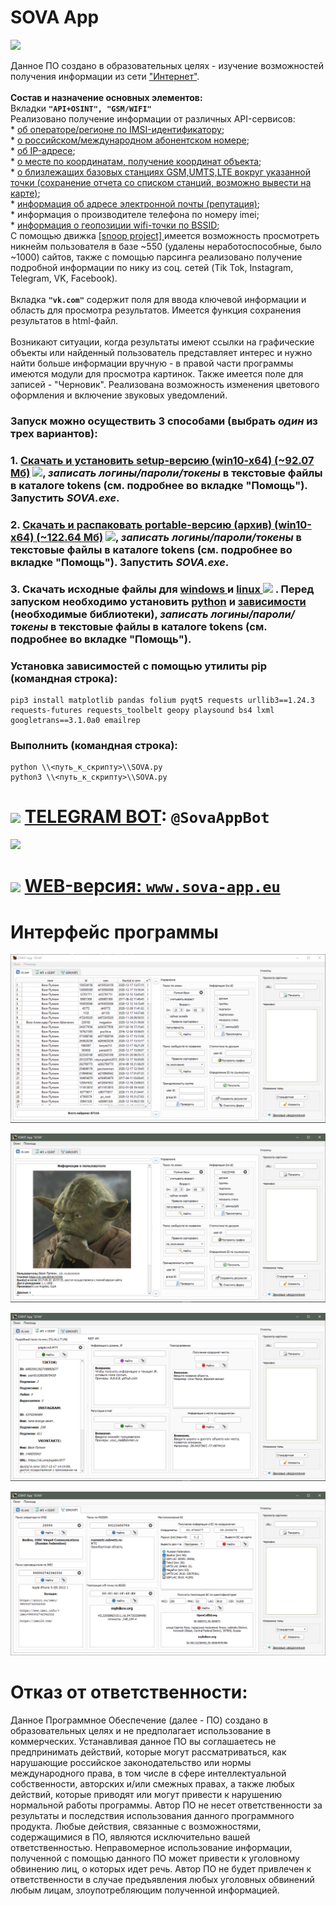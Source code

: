 # SOVA App
![](https://github.com/uav-profile/SOVA-App/blob/main/sources/images/about.jpg)

Данное ПО создано в образовательных целях - изучение возможностей получения информации из сети <a href="https://ru.wikipedia.org/wiki/%D0%98%D0%BD%D1%82%D0%B5%D1%80%D0%BD%D0%B5%D1%82">"Интернет"</a>.
<br><br><b>Состав и назначение основных элементов:</b>
<br>Вкладки <code><b>"API+OSINT", "GSM/WIFI"</b></code>
<br> Реализовано получение информации от различных API-сервисов:
<br> * <a href="https://github.com/uav-profile/SOVA-App/blob/main/sources/text_data/mcc_codes.json">об операторе/регионе по IMSI-идентификатору</a>;
<br> * <a href="https://htmlweb.ru">о российском/международном абонентском номере</a>;
<br> * <a href="https://ipinfo.io/signup">об IP-адресе</a>;
<br> * <a href="https://www.opencellid.org">о месте по координатам, получение координат объекта</a>;
<br> * <a href="https://www.opencellid.org">о близлежащих базовых станциях GSM,UMTS,LTE вокруг указанной точки (сохранение отчета со списком станций, возможно вывести на карте)</a>;
<br> * <a href="https://emailrep.io">информация об адресе электронной почты (репутация)</a>;
<br> * информация о производителе телефона по номеру imei;
<br> * <a href="https://mylnikov.org">информация о геопозиции wifi-точки по BSSID</a>;
<br> С помощью движка <a href="https://github.com/snooppr/snoop"> [snoop project] </a> имеется возможность просмотреть никнейм пользователя в базе ~550 (удалены неработоспособные, было ~1000) сайтов, также с помощью парсинга реализовано получение подробной информации по нику из соц. сетей (Tik Tok, Instagram, Telegram, VK, Facebook).
<br>
<br> Вкладка <code><b>"vk.com"</b></code> содержит поля для ввода ключевой информации и область для просмотра результатов. Имеется функция сохранения результатов в html-файл.
<br>
<br> Возникают ситуации, когда результаты имеют ссылки на графические объекты или найденный пользователь представляет интерес и нужно найти больше информации вручную - в правой части программы имеются модули для просмотра картинок. Также имеется поле для записей - "Черновик". Реализована возможность изменения цветового оформления и включение звуковых уведомлений.

### Запуск можно осуществить 3 способами (выбрать <i>один</i> из трех вариантов):

### 1. <a href="https://github.com/uav-profile/SOVA-App/releases/download/v2.0.1/SOVA.v.2.Setup.exe">Скачать и установить setup-версию (win10-x64) (~92.07 Мб)</a> ![](https://github.com/uav-profile/SOVA-App/blob/main/sources/to_git/Down.png), <i>записать логины/пароли/токены</i> в текстовые файлы в каталоге <b>tokens</b> (см. подробнее во вкладке "Помощь"). Запустить <i>SOVA.exe</i>.

### 2. <a href="https://github.com/uav-profile/SOVA-App/releases/download/v2.0.0-zip/SOVA-v2-archieve-win-amd64-3.7.exe">Скачать и распаковать portable-версию (архив) (win10-x64) (~122.64 Мб)</a> ![](https://github.com/uav-profile/SOVA-App/blob/main/sources/to_git/Down.png), <i>записать логины/пароли/токены</i> в текстовые файлы в каталоге <b>tokens</b> (см. подробнее во вкладке "Помощь"). Запустить <i>SOVA.exe</i>.

### 3. Скачать исходные файлы для <a href="https://github.com/uav-profile/SOVA-App/archive/main.zip"> windows </a> и <a href="https://github.com/uav-profile/SOVA-App/blob/main/sources/sova_app_on_linux.tar.gz"> linux </a> ![](https://github.com/uav-profile/SOVA-App/blob/main/sources/to_git/Hourglass.png) . Перед запуском необходимо установить <a href="https://www.python.org/downloads/">python</a> и <a href="https://pypi.org/search/">зависимости</a> (необходимые библиотеки), <i>записать логины/пароли/токены</i> в текстовые файлы в каталоге <b>tokens</b> (см. подробнее во вкладке "Помощь").

### Установка зависимостей с помощью утилиты pip (командная строка):
    pip3 install matplotlib pandas folium pyqt5 requests urllib3==1.24.3 requests-futures requests_toolbelt geopy playsound bs4 lxml googletrans==3.1.0a0 emailrep

### Выполнить (командная строка):
    python \\<путь_к_скрипту>\\SOVA.py 
    python3 \\<путь_к_скрипту>\\SOVA.py

# ![](https://github.com/uav-profile/SOVA-App/blob/main/sources/to_git/Ok.png) <a href="https://t.me/SovaAppBot"> TELEGRAM BOT</a>: <code>@SovaAppBot</code>    
    
![](https://github.com/uav-profile/SOVA-App/blob/main/sources/to_git/tg.png)      


# ![](https://github.com/uav-profile/SOVA-App/blob/main/sources/to_git/Ok.png) <a href="http://www.sova-app.eu"> WEB-версия: <code>www.sova-app.eu</code> </a>  

# Интерфейс программы

![](https://github.com/uav-profile/SOVA-App/blob/main/sources/to_git/1.PNG)

![](https://github.com/uav-profile/SOVA-App/blob/main/sources/to_git/2.PNG)

![](https://github.com/uav-profile/SOVA-App/blob/main/sources/to_git/3.PNG)

![](https://github.com/uav-profile/SOVA-App/blob/main/sources/to_git/4.PNG)

# Отказ от ответственности:
   Данное Программное Обеспечение (далее - ПО) создано в образовательных целях и не предполагает использование в коммерческих. Устанавливая данное ПО вы соглашаетесь не предпринимать действий, которые могут рассматриваться, как нарушающие российское законодательство или нормы международного права, в том числе в сфере интеллектуальной собственности, авторских и/или смежных правах, а также любых действий, которые приводят или могут привести к нарушению нормальной работы программы. Автор ПО не несет ответственности за результаты и последствия использования данного программного продукта. Любые действия, связанные с возможностями, содержащимися в ПО, являются исключительно вашей ответственностью. Неправомерное использование информации, полученной с помощью данного ПО может привести к уголовному обвинению лиц, о которых идет речь. Автор ПО не будет привлечен к ответственности в случае предъявления любых уголовных обвинений любым лицам, злоупотребляющим полученной информацией.
